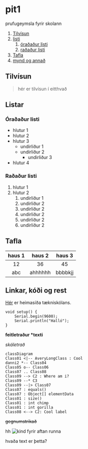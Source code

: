 # pit1
prufugeymsla fyrir skolann

1. [Tilvísun](#tilvísun)
1. [listi](#listar)
    1. [óraðaður listi](#óraðaður-listi)
    1. [raðaður listi](#raðaður-listi)
1. [Tafla](#tafla)
1. [mynd og annað](#linkar-kóði-og-rest)

## Tilvísun 
> hér er tilvísun í eitthvað

## Listar

### Óraðaður listi
- hlutur 1
- hlutur 2
- hlutur 3
    - undirliður 1
    - undirliður 2
        - undirliður 3
- hlutur 4

### Raðaður listi
1. hlutur 1
1. hlutur 2
    1. undirliður 1
    1. undirliður 2
    1. undirliður 2
    1. undirliður 2
    1. undirliður 2 
    1. undirliður 2

## Tafla
haus 1 | haus 2 | haus 3 
:--: | :---: | :---: 
12 | 36 | 45
abc | ahhhhhh| bbbbkjj


## Linkar, kóði og rest

[Hér](https://tskoli.is/) er heimasíða tækniskólans.
<!-- hér fyrir neðan er kóðinn fyrir arduino -->
```arduino 
void setup() {
    Serial.begin(9600);
    Serial.println("Halló");
}
```


**feitletraður \*texti** 

*skáletrað*

```mermaid
classDiagram
Class01 <|-- AveryLongClass : Cool
danni2 *-- Class04
Class05 o-- Class06
Class07 .. Class08
Class09 --> C2 : Where am i?
Class09 --* C3
Class09 --|> Class07
Class07 : equals()
Class07 : Object[] elementData
Class01 : size()
Class01 : int chimp
Class01 : int gorilla
Class08 <--> C2: Cool label
```


~~gegnumstrikað~~

hh
![kind fyrir aftan runna](IMG_3769.JPG)


hvaða text er þetta?
